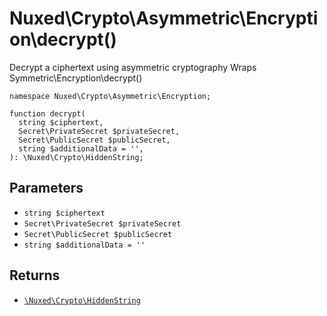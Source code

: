 # Nuxed\\Crypto\\Asymmetric\\Encryption\\decrypt()




Decrypt a ciphertext using asymmetric cryptography
Wraps Symmetric\\Encryption\\decrypt()




``` Hack
namespace Nuxed\Crypto\Asymmetric\Encryption;

function decrypt(
  string $ciphertext,
  Secret\PrivateSecret $privateSecret,
  Secret\PublicSecret $publicSecret,
  string $additionalData = '',
): \Nuxed\Crypto\HiddenString;
```




## Parameters




+ ` string $ciphertext `
+ ` Secret\PrivateSecret $privateSecret `
+ ` Secret\PublicSecret $publicSecret `
+ ` string $additionalData = '' `




## Returns




* [` \Nuxed\Crypto\HiddenString `](<class.Nuxed.Crypto.HiddenString.md>)